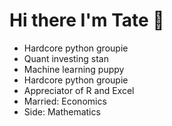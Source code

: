 # Hi there I'm Tate 👋

- Hardcore python groupie
- Quant investing stan
- Machine learning puppy
- Hardcore python groupie
- Appreciator of R and Excel
- Married: Economics
- Side: Mathematics



